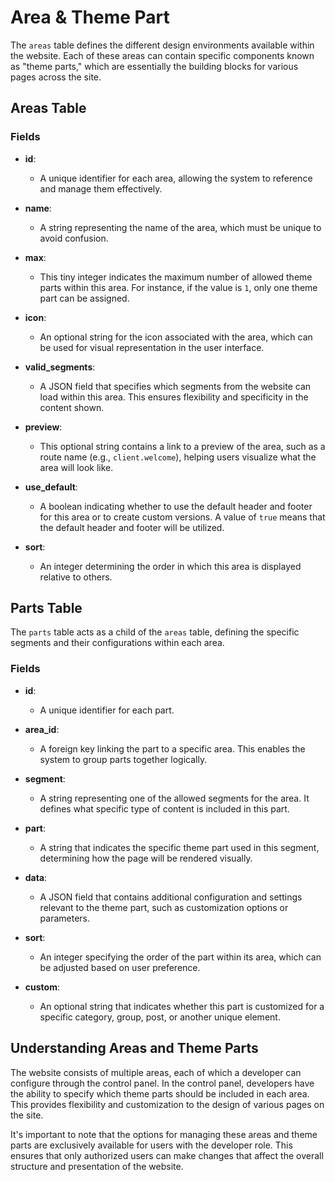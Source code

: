 # Area & Theme Part

The `areas` table defines the different design environments available within the website. Each of these areas can contain specific components known as "theme parts," which are essentially the building blocks for various pages across the site.

## Areas Table

### Fields

- **id**:
    - A unique identifier for each area, allowing the system to reference and manage them effectively.

- **name**:
    - A string representing the name of the area, which must be unique to avoid confusion.

- **max**:
    - This tiny integer indicates the maximum number of allowed theme parts within this area. For instance, if the value is `1`, only one theme part can be assigned.

- **icon**:
    - An optional string for the icon associated with the area, which can be used for visual representation in the user interface.

- **valid_segments**:
    - A JSON field that specifies which segments from the website can load within this area. This ensures flexibility and specificity in the content shown.

- **preview**:
    - This optional string contains a link to a preview of the area, such as a route name (e.g., `client.welcome`), helping users visualize what the area will look like.

- **use_default**:
    - A boolean indicating whether to use the default header and footer for this area or to create custom versions. A value of `true` means that the default header and footer will be utilized.

- **sort**:
    - An integer determining the order in which this area is displayed relative to others.

## Parts Table

The `parts` table acts as a child of the `areas` table, defining the specific segments and their configurations within each area.

### Fields

- **id**:
    - A unique identifier for each part.

- **area_id**:
    - A foreign key linking the part to a specific area. This enables the system to group parts together logically.

- **segment**:
    - A string representing one of the allowed segments for the area. It defines what specific type of content is included in this part.

- **part**:
    - A string that indicates the specific theme part used in this segment, determining how the page will be rendered visually.

- **data**:
    - A JSON field that contains additional configuration and settings relevant to the theme part, such as customization options or parameters.

- **sort**:
    - An integer specifying the order of the part within its area, which can be adjusted based on user preference.

- **custom**:
    - An optional string that indicates whether this part is customized for a specific category, group, post, or another unique element.

## Understanding Areas and Theme Parts

The website consists of multiple areas, each of which a developer can configure through the control panel. In the control panel, developers have the ability to specify which theme parts should be included in each area. This provides flexibility and customization to the design of various pages on the site.

It's important to note that the options for managing these areas and theme parts are exclusively available for users with the developer role. This ensures that only authorized users can make changes that affect the overall structure and presentation of the website.